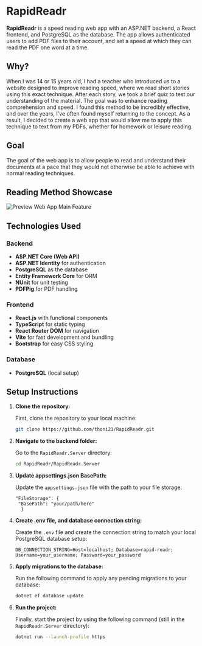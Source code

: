 <h1>RapidReadr</h1>
<b>RapidReadr</b> is a speed reading web app with an ASP.NET backend, 
a React frontend, and PostgreSQL as the database. The app allows authenticated users to add PDF files to their account, 
and set a speed at which they can read the PDF one word at a time.
<h2>Why?</h2>
When I was 14 or 15 years old, I had a teacher who introduced us to a website designed to improve reading speed, where we read short stories using this exact technique. After each story, we took a brief quiz to test our understanding of the material. The goal was to enhance reading comprehension and speed. I found this method to be incredibly effective, and over the years, I’ve often found myself returning to the concept. As a result, I decided to create a web app that would allow me to apply this technique to text from my PDFs, whether for homework or leisure reading.
<h2>Goal</h2>
The goal of the web app is to allow people to read and understand their documents at a pace that they would not otherwise be able to achieve with normal reading techniques.

<h2>Reading Method Showcase</h2>

![Preview Web App Main Feature](https://github.com/user-attachments/assets/8173ce30-2a19-47b7-a4b4-b10b07fe685a)

<h2>Technologies Used</h2>

### Backend
- **ASP.NET Core (Web API)**
- **ASP.NET Identity** for authentication
- **PostgreSQL** as the database
- **Entity Framework Core** for ORM
- **NUnit** for unit testing
- **PDFPig** for PDF handling

### Frontend
- **React.js** with functional components
- **TypeScript** for static typing
- **React Router DOM** for navigation
- **Vite** for fast development and bundling
- **Bootstrap** for easy CSS styling

### Database
- **PostgreSQL** (local setup)

<h2>Setup Instructions</h2>

1. **Clone the repository:**

   First, clone the repository to your local machine:
   ```bash
   git clone https://github.com/thoni21/RapidReadr.git
   ```

2. **Navigate to the backend folder:**

   Go to the `RapidReadr.Server` directory:
   ```bash
   cd RapidReadr/RapidReadr.Server
   ```
   
3. **Update appsettings.json BasePath:**

   Update the `appsettings.json` file with the path to your file storage:
   ```
   "FileStorage": {
    "BasePath": "your/path/here"
     }
   ```
   
4. **Create .env file, and database connection string:**

   Create the `.env` file and create the connection string to match your local PostgreSQL database setup:
   ```
   DB_CONNECTION_STRING=Host=localhost; Database=rapid-readr; Username=your_username; Password=your_password
   ```

5. **Apply migrations to the database:**

   Run the following command to apply any pending migrations to your database:
   ```bash
   dotnet ef database update
   ```

6. **Run the project:**

   Finally, start the project by using the following command (still in the `RapidReadr.Server` directory):
   ```bash
   dotnet run --launch-profile https
   ```
